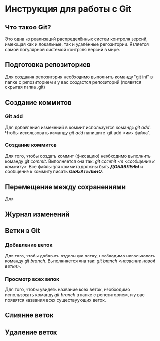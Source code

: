 # Инструкция для работы с Git

## Что такое Git?

Это одна из реализаций распределённых систем контроля версий, имеющая как и локальные, так и удалённые репозитории. Является самой популярной системой контроля версий в мире.

## Подготовка репозиториев

Для создания репозитория необходимо выполнить команду "git ini" в папке с репозиторием  и у вас создастся репозиторий (появится скрытая папка .git)

## Создание коммитов

### Git add

Для добавления изменений в коммит используется команда *git add*. Чтобы использовать команду *git add* напишите 'git add <имя файла'.

### Создание коммитов
Для того, чтобы создать коммит (фиксацию) необходимо выполнить команду *git commit*. Выполняется она так: *git commit -m <сообщение к коммиту>*. Все файлы для коммита должны быть ***ДОБАВЛЕНЫ*** и сообщение к коммиту писать ***ОБЯЗАТЕЛЬНО***.

## Перемещение между сохранениями

Для

## Журнал изменений

## Ветки в Git
### Добавление веток
Для того, чтобы добавить отдельную ветку, необходимо использовать команду *git branch*. Выполяняется она так: *git branch <название новой ветки>*.

### Просмотр всех веток
Для того, чтобы увидеть название всех веток, необходимо использовать команду *git branch* в папке с репозиторием, и у вас появятся названия всех существуующих веток.

## Слияние веток

## Удаление веток